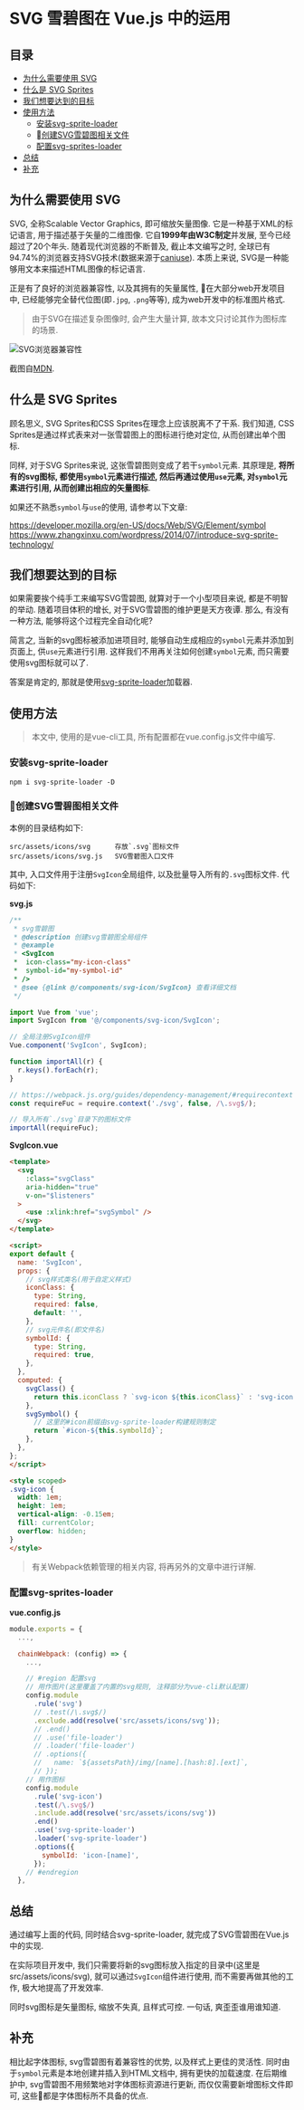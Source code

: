 <h1>SVG 雪碧图在 Vue.js 中的运用</h1>

<h2>目录</h2>

- [为什么需要使用 SVG](#为什么需要使用-svg)
- [什么是 SVG Sprites](#什么是-svg-sprites)
- [我们想要达到的目标](#我们想要达到的目标)
- [使用方法](#使用方法)
  - [安装svg-sprite-loader](#安装svg-sprite-loader)
  - [创建SVG雪碧图相关文件](#创建svg雪碧图相关文件)
  - [配置svg-sprites-loader](#配置svg-sprites-loader)
- [总结](#总结)
- [补充](#补充)

## 为什么需要使用 SVG

SVG, 全称Scalable Vector Graphics, 即可缩放矢量图像. 它是一种基于XML的标记语言, 用于描述基于矢量的二维图像. 它自**1999年由W3C制定**并发展, 至今已经超过了20个年头. 随着现代浏览器的不断普及, 截止本文编写之时, 全球已有94.74%的浏览器支持SVG技术(数据来源于[caniuse](https://caniuse.com/#search=SVG)). 本质上来说, SVG是一种能够用文本来描述HTML图像的标记语言.

正是有了良好的浏览器兼容性, 以及其拥有的矢量属性, 在大部分web开发项目中, 已经能够完全替代位图(即`.jpg`, `.png`等等), 成为web开发中的标准图片格式.

> 由于SVG在描述复杂图像时, 会产生大量计算, 故本文只讨论其作为图标库的场景.

![SVG浏览器兼容性](./WX20200605-161927@2x.png)

截图自[MDN](https://developer.mozilla.org/en-US/docs/Web/SVG/Element/svg#Browser_compatibility).

## 什么是 SVG Sprites

顾名思义, SVG Sprites和CSS Sprites在理念上应该脱离不了干系. 我们知道, CSS Sprites是通过样式表来对一张雪碧图上的图标进行绝对定位, 从而创建出单个图标. 

同样, 对于SVG Sprites来说, 这张雪碧图则变成了若干`symbol`元素. 其原理是, **将所有的svg图标, 都使用`symbol`元素进行描述, 然后再通过使用`use`元素, 对`symbol`元素进行引用, 从而创建出相应的矢量图标**.

如果还不熟悉`symbol`与`use`的使用, 请参考以下文章:

https://developer.mozilla.org/en-US/docs/Web/SVG/Element/symbol
https://www.zhangxinxu.com/wordpress/2014/07/introduce-svg-sprite-technology/

## 我们想要达到的目标

如果需要挨个纯手工来编写SVG雪碧图, 就算对于一个小型项目来说, 都是不明智的举动. 随着项目体积的增长, 对于SVG雪碧图的维护更是天方夜谭. 那么, 有没有一种方法, 能够将这个过程完全自动化呢?

简言之, 当新的svg图标被添加进项目时, 能够自动生成相应的`symbol`元素并添加到页面上, 供`use`元素进行引用. 这样我们不用再关注如何创建`symbol`元素, 而只需要使用svg图标就可以了.

答案是肯定的, 那就是使用[svg-sprite-loader](https://github.com/JetBrains/svg-sprite-loader)加载器.

## 使用方法

> 本文中, 使用的是vue-cli工具, 所有配置都在vue.config.js文件中编写.

### 安装svg-sprite-loader

```
npm i svg-sprite-loader -D
```

### 创建SVG雪碧图相关文件

本例的目录结构如下:

```
src/assets/icons/svg      存放`.svg`图标文件
src/assets/icons/svg.js   SVG雪碧图入口文件
```

其中, 入口文件用于注册`SvgIcon`全局组件, 以及批量导入所有的`.svg`图标文件. 代码如下:

**svg.js**
```js
/**
 * svg雪碧图
 * @description 创建svg雪碧图全局组件
 * @example
 * <SvgIcon
 *  icon-class="my-icon-class"
 *  symbol-id="my-symbol-id"
 * />
 * @see {@link @/components/svg-icon/SvgIcon} 查看详细文档
 */

import Vue from 'vue';
import SvgIcon from '@/components/svg-icon/SvgIcon';

// 全局注册SvgIcon组件
Vue.component('SvgIcon', SvgIcon);

function importAll(r) {
  r.keys().forEach(r);
}

// https://webpack.js.org/guides/dependency-management/#requirecontext
const requireFuc = require.context('./svg', false, /\.svg$/);

// 导入所有`./svg`目录下的图标文件
importAll(requireFuc);
```

**SvgIcon.vue**

```html
<template>
  <svg
    :class="svgClass"
    aria-hidden="true"
    v-on="$listeners"
  >
    <use :xlink:href="svgSymbol" />
  </svg>
</template>

<script>
export default {
  name: 'SvgIcon',
  props: {
    // svg样式类名(用于自定义样式)
    iconClass: {
      type: String,
      required: false,
      default: '',
    },
    // svg元件名(即文件名)
    symbolId: {
      type: String,
      required: true,
    },
  },
  computed: {
    svgClass() {
      return this.iconClass ? `svg-icon ${this.iconClass}` : 'svg-icon';
    },
    svgSymbol() {
      // 这里的#icon前缀由svg-sprite-loader构建规则制定
      return `#icon-${this.symbolId}`;
    },
  },
};
</script>

<style scoped>
.svg-icon {
  width: 1em;
  height: 1em;
  vertical-align: -0.15em;
  fill: currentColor;
  overflow: hidden;
}
</style>
```

> 有关Webpack依赖管理的相关内容, 将再另外的文章中进行详解.

### 配置svg-sprites-loader

**vue.config.js**

```js
module.exports = {
  ...,

  chainWebpack: (config) => {
    ...,

    // #region 配置svg
    // 用作图片(这里覆盖了内置的svg规则, 注释部分为vue-cli默认配置)
    config.module
      .rule('svg')
      // .test(/\.svg$/)
      .exclude.add(resolve('src/assets/icons/svg'));
      // .end()
      // .use('file-loader')
      // .loader('file-loader')
      // .options({
      //   name: `${assetsPath}/img/[name].[hash:8].[ext]`,
      // });
    // 用作图标
    config.module
      .rule('svg-icon')
      .test(/\.svg$/)
      .include.add(resolve('src/assets/icons/svg'))
      .end()
      .use('svg-sprite-loader')
      .loader('svg-sprite-loader')
      .options({
        symbolId: 'icon-[name]',
      });
    // #endregion
  },
```

## 总结

通过编写上面的代码, 同时结合svg-sprite-loader, 就完成了SVG雪碧图在Vue.js中的实现.

在实际项目开发中, 我们只需要将新的svg图标放入指定的目录中(这里是src/assets/icons/svg), 就可以通过`SvgIcon`组件进行使用, 而不需要再做其他的工作, 极大地提高了开发效率. 

同时svg图标是矢量图标, 缩放不失真, 且样式可控. 一句话, 爽歪歪谁用谁知道.

## 补充

相比起字体图标, svg雪碧图有着兼容性的优势, 以及样式上更佳的灵活性. 同时由于`symbol`元素是本地创建并插入到HTML文档中, 拥有更快的加载速度. 在后期维护中, svg雪碧图不用频繁地对字体图标资源进行更新, 而仅仅需要新增图标文件即可, 这些都是字体图标所不具备的优点.

